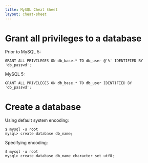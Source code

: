 ```yaml
---
title: MySQL Cheat Sheet
layout: cheat-sheet
---
```


# Grant all privileges to a database

Prior to MySQL 5:

    GRANT ALL PRIVILEGES ON db_base.* TO db_user @'%' IDENTIFIED BY 'db_passwd'; 

MySQL 5:

    GRANT ALL PRIVILEGES ON db_base.* TO db_user IDENTIFIED BY 'db_passwd'; 

# Create a database

Using default system encoding:

    $ mysql -u root
    mysql> create database db_name;

Specifying encoding:

    $ mysql -u root
    mysql> create database db_name character set utf8;
